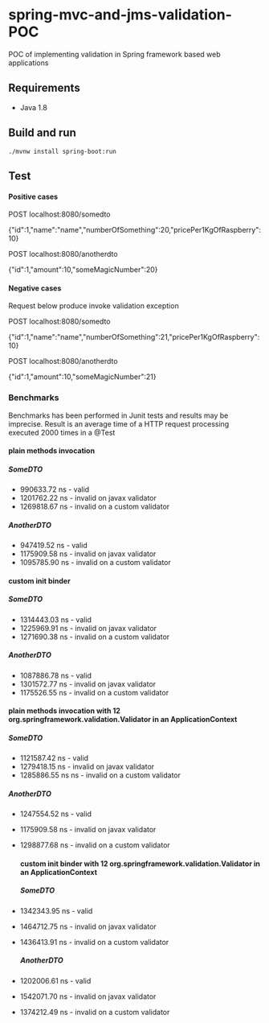 # spring-mvc-and-jms-validation-POC

POC of implementing validation in Spring framework based web applications

## Requirements

* Java 1.8

## Build and run

    ./mvnw install spring-boot:run

## Test  

#### Positive cases

POST localhost:8080/somedto

{"id":1,"name":"name","numberOfSomething":20,"pricePer1KgOfRaspberry":10}


POST localhost:8080/anotherdto

{"id":1,"amount":10,"someMagicNumber":20}
  
#### Negative cases

Request below produce invoke validation exception

POST localhost:8080/somedto

{"id":1,"name":"name","numberOfSomething":21,"pricePer1KgOfRaspberry":10}


POST localhost:8080/anotherdto

{"id":1,"amount":10,"someMagicNumber":21}
 
 
 ### Benchmarks 
 
 Benchmarks has been performed in Junit tests and results may be imprecise.
Result is an average time of a HTTP request processing executed 2000 times in a @Test
 
 #### plain methods invocation
 ##### SomeDTO
* 990633.72 ns - valid
* 1201762.22 ns - invalid on javax validator
* 1269818.67 ns - invalid on a custom validator
   
 ##### AnotherDTO
* 947419.52 ns - valid
* 1175909.58 ns - invalid on javax validator
* 1095785.90 ns - invalid on a custom validator
 
 #### custom init binder
 ##### SomeDTO
* 1314443.03 ns - valid
* 1225969.91 ns - invalid on javax validator
* 1271690.38 ns - invalid on a custom validator
 
 ##### AnotherDTO
* 1087886.78 ns - valid
* 1301572.77 ns - invalid on javax validator
* 1175526.55 ns - invalid on a custom validator

 #### plain methods invocation with 12 org.springframework.validation.Validator in an ApplicationContext
 ##### SomeDTO
* 1121587.42 ns - valid
* 1279418.15 ns - invalid on javax validator
* 1285886.55 ns ns - invalid on a custom validator
   
 ##### AnotherDTO
* 1247554.52 ns - valid
* 1175909.58 ns - invalid on javax validator
* 1298877.68 ns - invalid on a custom validator

  #### custom init binder with 12 org.springframework.validation.Validator in an ApplicationContext
  ##### SomeDTO
* 1342343.95 ns - valid
* 1464712.75 ns - invalid on javax validator
* 1436413.91 ns - invalid on a custom validator
   
  ##### AnotherDTO
* 1202006.61 ns - valid
* 1542071.70 ns - invalid on javax validator
* 1374212.49 ns - invalid on a custom validator

  

  
   
 
 
 


  